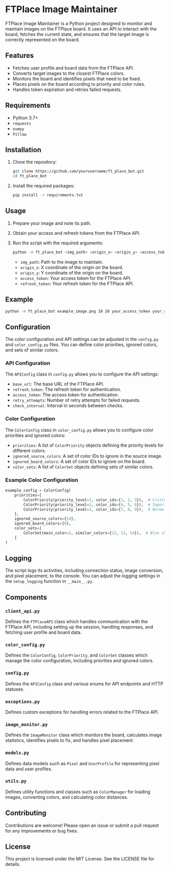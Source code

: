 # FTPlace Image Maintainer

FTPlace Image Maintainer is a Python project designed to monitor and maintain images on the FTPlace board. It uses an API to interact with the board, fetches the current state, and ensures that the target image is correctly represented on the board.

## Features

- Fetches user profile and board data from the FTPlace API.
- Converts target images to the closest FTPlace colors.
- Monitors the board and identifies pixels that need to be fixed.
- Places pixels on the board according to priority and color rules.
- Handles token expiration and retries failed requests.

## Requirements

- Python 3.7+
- `requests`
- `numpy`
- `Pillow`

## Installation

1. Clone the repository:
    ```sh
    git clone https://github.com/yourusername/ft_place_bot.git
    cd ft_place_bot
    ```

2. Install the required packages:
    ```sh
    pip install -r requirements.txt
    ```

## Usage

1. Prepare your image and note its path.
2. Obtain your access and refresh tokens from the FTPlace API.
3. Run the script with the required arguments:
    ```sh
    python -m ft_place_bot <img_path> <origin_x> <origin_y> <access_token> <refresh_token>
    ```

    - `img_path`: Path to the image to maintain.
    - `origin_x`: X coordinate of the origin on the board.
    - `origin_y`: Y coordinate of the origin on the board.
    - `access_token`: Your access token for the FTPlace API.
    - `refresh_token`: Your refresh token for the FTPlace API.

## Example

```sh
python -m ft_place_bot example_image.png 10 20 your_access_token your_refresh_token
```

## Configuration

The color configuration and API settings can be adjusted in the `config.py` and `color_config.py` files. You can define color priorities, ignored colors, and sets of similar colors.

### API Configuration

The `APIConfig` class in `config.py` allows you to configure the API settings:

- `base_url`: The base URL of the FTPlace API.
- `refresh_token`: The refresh token for authentication.
- `access_token`: The access token for authentication.
- `retry_attempts`: Number of retry attempts for failed requests.
- `check_interval`: Interval in seconds between checks.

### Color Configuration

The `ColorConfig` class in `color_config.py` allows you to configure color priorities and ignored colors:

- `priorities`: A list of `ColorPriority` objects defining the priority levels for different colors.
- `ignored_source_colors`: A set of color IDs to ignore in the source image.
- `ignored_board_colors`: A set of color IDs to ignore on the board.
- `color_sets`: A list of `ColorSet` objects defining sets of similar colors.

### Example Color Configuration

```python
example_config = ColorConfig(
    priorities=[
        ColorPriority(priority_level=1, color_ids={1, 2, 3}),  # Critical colors
        ColorPriority(priority_level=2, color_ids={4, 5, 6}),  # Important colors
        ColorPriority(priority_level=3, color_ids={7, 8, 9}),  # Normal colors
    ],
    ignored_source_colors={14},
    ignored_board_colors={0},
    color_sets=[
        ColorSet(main_color=2, similar_colors={12, 13, 14}),  # Blue shades
    ]
)
```

## Logging

The script logs its activities, including connection status, image conversion, and pixel placement, to the console. You can adjust the logging settings in the `setup_logging` function in `__main__.py`.

## Components

### `client_api.py`

Defines the `FTPlaceAPI` class which handles communication with the FTPlace API, including setting up the session, handling responses, and fetching user profile and board data.

### `color_config.py`

Defines the `ColorConfig`, `ColorPriority`, and `ColorSet` classes which manage the color configuration, including priorities and ignored colors.

### `config.py`

Defines the `APIConfig` class and various enums for API endpoints and HTTP statuses.

### `exceptions.py`

Defines custom exceptions for handling errors related to the FTPlace API.

### `image_monitor.py`

Defines the `ImageMonitor` class which monitors the board, calculates image statistics, identifies pixels to fix, and handles pixel placement.

### `models.py`

Defines data models such as `Pixel` and `UserProfile` for representing pixel data and user profiles.

### `utils.py`

Defines utility functions and classes such as `ColorManager` for loading images, converting colors, and calculating color distances.

## Contributing

Contributions are welcome! Please open an issue or submit a pull request for any improvements or bug fixes.

## License

This project is licensed under the MIT License. See the LICENSE file for details.
